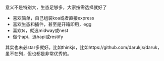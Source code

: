 意义不是特别大，生态足够多，大家按需选择就好了

- 喜欢简单，自己组装koa或者直接express
- 喜欢生态和插件，甚至是开箱即用，egg
- 喜欢ts，就选midway或nest
- 做个api，选hapi或restify

其实也未必star多就好。比如thinkjs，比如https://github.com/darukjs/daruk，虽不在列，但也都是非常优秀的。

